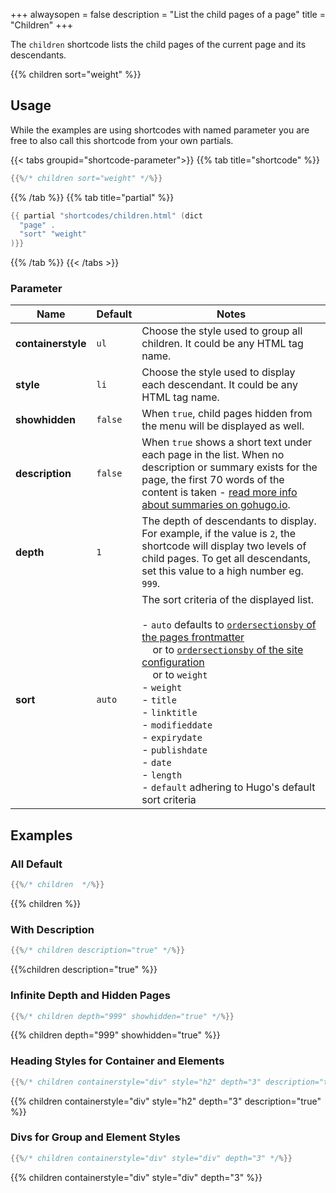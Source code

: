 +++
alwaysopen = false
description = "List the child pages of a page"
title = "Children"
+++

The `children` shortcode lists the child pages of the current page and its descendants.

{{% children sort="weight" %}}

## Usage

While the examples are using shortcodes with named parameter you are free to also call this shortcode from your own partials.

{{< tabs groupid="shortcode-parameter">}}
{{% tab title="shortcode" %}}

````go
{{%/* children sort="weight" */%}}
````

{{% /tab %}}
{{% tab title="partial" %}}

````go
{{ partial "shortcodes/children.html" (dict
  "page" .
  "sort" "weight"
)}}
````

{{% /tab %}}
{{< /tabs >}}

### Parameter

| Name               | Default           | Notes       |
|--------------------|-------------------|-------------|
| **containerstyle** | `ul`              | Choose the style used to group all children. It could be any HTML tag name. |
| **style**          | `li`              | Choose the style used to display each descendant. It could be any HTML tag name. |
| **showhidden**     | `false`           | When `true`, child pages hidden from the menu will be displayed as well. |
| **description**    | `false`           | When `true` shows a short text under each page in the list. When no description or summary exists for the page, the first 70 words of the content is taken - [read more info about summaries on gohugo.io](https://gohugo.io/content/summaries/). |
| **depth**          | `1`               | The depth of descendants to display. For example, if the value is `2`, the shortcode will display two levels of child pages.  To get all descendants, set this value to a high  number eg. `999`. |
| **sort**           | `auto`            | The sort criteria of the displayed list.<br><br>- `auto` defaults to [`ordersectionsby` of the pages frontmatter](https://mcshelby.github.io/hugo-theme-relearn/cont/frontmatter/index.html)<br>&nbsp;&nbsp;&nbsp;&nbsp;or to [`ordersectionsby` of the site configuration](https://mcshelby.github.io/hugo-theme-relearn/basics/configuration/index.html)<br>&nbsp;&nbsp;&nbsp;&nbsp;or to `weight`<br>- `weight`<br>- `title`<br>- `linktitle`<br>- `modifieddate`<br>- `expirydate`<br>- `publishdate`<br>- `date`<br>- `length`<br>- `default` adhering to Hugo's default sort criteria|

## Examples

### All Default

````go
{{%/* children  */%}}
````

{{% children %}}

### With Description

````go
{{%/* children description="true" */%}}
````

{{%children description="true" %}}

### Infinite Depth and Hidden Pages

````go
{{%/* children depth="999" showhidden="true" */%}}
````

{{% children depth="999" showhidden="true" %}}

### Heading Styles for Container and Elements

````go
{{%/* children containerstyle="div" style="h2" depth="3" description="true" */%}}
````

{{% children containerstyle="div" style="h2" depth="3" description="true" %}}

### Divs for Group and Element Styles

````go
{{%/* children containerstyle="div" style="div" depth="3" */%}}
````

{{% children containerstyle="div" style="div" depth="3" %}}
